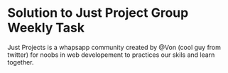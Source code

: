 # Solution to Just Project Group Weekly Task

Just Projects is a whapsapp community created by @Von (cool guy from twitter) for noobs in web developement to practices our skils and learn together.
